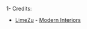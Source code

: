 1- Credits:
  - [LimeZu](https://itch.io/profile/limezu) - [Modern Interiors](https://limezu.itch.io/moderninteriors)
